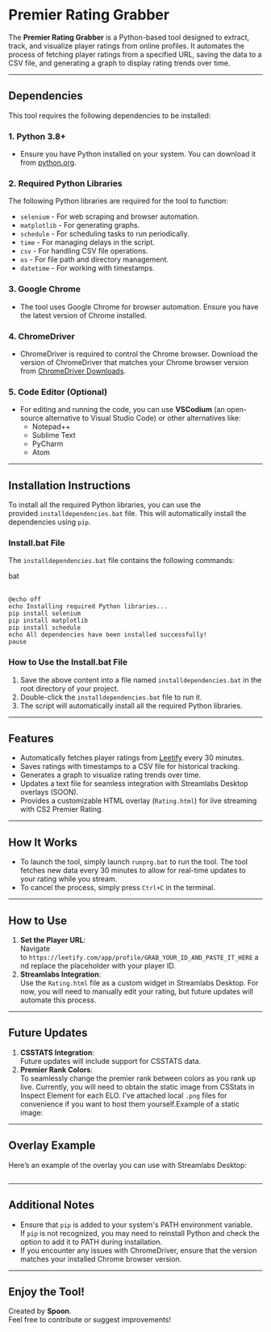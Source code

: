 <h1 class="AnswerParser_AnswerParserH1__6UNv6">Premier Rating Grabber</h1>
<p><span class="AnswerParser_TextContainer__z_Iiv" data-testid="youchat-text">The&nbsp;<strong>Premier Rating Grabber</strong>&nbsp;is a Python-based tool designed to extract, track, and visualize player ratings from online profiles. It automates the process of fetching player ratings from a specified URL, saving the data to a CSV file, and generating a graph to display rating trends over time.</span></p>
<hr />
<h2 class="AnswerParser_AnswerParserH2__SIHnF">Dependencies</h2>
<p><span class="AnswerParser_TextContainer__z_Iiv" data-testid="youchat-text">This tool requires the following dependencies to be installed:</span></p>
<h3 class="AnswerParser_AnswerParserH3__Mpe4s">1. Python 3.8+</h3>
<ul class="AnswerParser_AnswerParserUnorderedList__P_1FW">
<li class="AnswerParser_ListItem__XqLOV" translate="yes">Ensure you have Python installed on your system. You can download it from&nbsp;<a class="sc-dbab3f55-0 VWGXo" href="https://www.python.org/" data-eventactiontitle="Open Anchor Link">python.org</a>.</li>
</ul>
<h3 class="AnswerParser_AnswerParserH3__Mpe4s">2. Required Python Libraries</h3>
<p><span class="AnswerParser_TextContainer__z_Iiv" data-testid="youchat-text">The following Python libraries are required for the tool to function:</span></p>
<ul class="AnswerParser_AnswerParserUnorderedList__P_1FW">
<li class="AnswerParser_ListItem__XqLOV" translate="yes"><code translate="no">selenium</code>&nbsp;- For web scraping and browser automation.</li>
<li class="AnswerParser_ListItem__XqLOV" translate="yes"><code translate="no">matplotlib</code>&nbsp;- For generating graphs.</li>
<li class="AnswerParser_ListItem__XqLOV" translate="yes"><code translate="no">schedule</code>&nbsp;- For scheduling tasks to run periodically.</li>
<li class="AnswerParser_ListItem__XqLOV" translate="yes"><code translate="no">time</code>&nbsp;- For managing delays in the script.</li>
<li class="AnswerParser_ListItem__XqLOV" translate="yes"><code translate="no">csv</code>&nbsp;- For handling CSV file operations.</li>
<li class="AnswerParser_ListItem__XqLOV" translate="yes"><code translate="no">os</code>&nbsp;- For file path and directory management.</li>
<li class="AnswerParser_ListItem__XqLOV" translate="yes"><code translate="no">datetime</code>&nbsp;- For working with timestamps.</li>
</ul>
<h3 class="AnswerParser_AnswerParserH3__Mpe4s">3. Google Chrome</h3>
<ul class="AnswerParser_AnswerParserUnorderedList__P_1FW">
<li class="AnswerParser_ListItem__XqLOV" translate="yes">The tool uses Google Chrome for browser automation. Ensure you have the latest version of Chrome installed.</li>
</ul>
<h3 class="AnswerParser_AnswerParserH3__Mpe4s">4. ChromeDriver</h3>
<ul class="AnswerParser_AnswerParserUnorderedList__P_1FW">
<li class="AnswerParser_ListItem__XqLOV" translate="yes">ChromeDriver is required to control the Chrome browser. Download the version of ChromeDriver that matches your Chrome browser version from&nbsp;<a class="sc-dbab3f55-0 VWGXo" href="https://chromedriver.chromium.org/downloads" data-eventactiontitle="Open Anchor Link">ChromeDriver Downloads</a>.</li>
</ul>
<h3 class="AnswerParser_AnswerParserH3__Mpe4s">5. Code Editor (Optional)</h3>
<ul class="AnswerParser_AnswerParserUnorderedList__P_1FW">
<li class="AnswerParser_ListItem__XqLOV" translate="yes">For editing and running the code, you can use&nbsp;<strong>VSCodium</strong>&nbsp;(an open-source alternative to Visual Studio Code) or other alternatives like:
<ul class="AnswerParser_AnswerParserUnorderedList__P_1FW">
<li class="AnswerParser_ListItem__XqLOV" translate="yes">Notepad++</li>
<li class="AnswerParser_ListItem__XqLOV" translate="yes">Sublime Text</li>
<li class="AnswerParser_ListItem__XqLOV" translate="yes">PyCharm</li>
<li class="AnswerParser_ListItem__XqLOV" translate="yes">Atom</li>
</ul>
</li>
</ul>
<hr />
<h2 class="AnswerParser_AnswerParserH2__SIHnF">Installation Instructions</h2>
<p><span class="AnswerParser_TextContainer__z_Iiv" data-testid="youchat-text">To install all the required Python libraries, you can use the provided&nbsp;<code translate="no">installdependencies.bat</code>&nbsp;file. This will automatically install the dependencies using&nbsp;<code translate="no">pip</code>.</span></p>
<h3 class="AnswerParser_AnswerParserH3__Mpe4s">Install.bat File</h3>
<p><span class="AnswerParser_TextContainer__z_Iiv" data-testid="youchat-text">The&nbsp;<code translate="no">installdependencies.bat</code>&nbsp;file contains the following commands:</span></p>
<div translate="no">
<div data-testid="youchat-code">
<div class="rabwn52">
<div class="rabwn56">bat</div>
<div class="rabwn53">&nbsp;</div>
</div>
<div class="code-block rabwn50">
<pre class="hljs"><code class="language-cpp"><span class=""><span class="">@echo off
</span></span><span class="">echo Installing required Python libraries...
</span><span class="">pip install selenium
</span><span class="">pip install matplotlib
</span><span class="">pip install schedule
</span><span class="">echo All dependencies have been installed successfully!
</span><span class="">pause
</span></code></pre>
</div>
</div>
</div>
<h3 class="AnswerParser_AnswerParserH3__Mpe4s">How to Use the Install.bat File</h3>
<ol class="AnswerParser_AnswerParserOrderedList__kl_2Y">
<li class="AnswerParser_ListItem__XqLOV" translate="yes">Save the above content into a file named&nbsp;<code translate="no">installdependencies.bat</code>&nbsp;in the root directory of your project.</li>
<li class="AnswerParser_ListItem__XqLOV" translate="yes">Double-click the&nbsp;<code translate="no">installdependencies.bat</code>&nbsp;file to run it.</li>
<li class="AnswerParser_ListItem__XqLOV" translate="yes">The script will automatically install all the required Python libraries.</li>
</ol>
<hr />
<h2 class="AnswerParser_AnswerParserH2__SIHnF">Features</h2>
<ul class="AnswerParser_AnswerParserUnorderedList__P_1FW">
<li class="AnswerParser_ListItem__XqLOV" translate="yes">Automatically fetches player ratings from&nbsp;<a class="sc-dbab3f55-0 VWGXo" href="https://leetify.com/" data-eventactiontitle="Open Anchor Link">Leetify</a>&nbsp;every 30 minutes.</li>
<li class="AnswerParser_ListItem__XqLOV" translate="yes">Saves ratings with timestamps to a CSV file for historical tracking.</li>
<li class="AnswerParser_ListItem__XqLOV" translate="yes">Generates a graph to visualize rating trends over time.</li>
<li class="AnswerParser_ListItem__XqLOV" translate="yes">Updates a text file for seamless integration with Streamlabs Desktop overlays (SOON).</li>
<li class="AnswerParser_ListItem__XqLOV" translate="yes">Provides a customizable HTML overlay (<code translate="no">Rating.html</code>) for live streaming with CS2 Premier Rating.</li>
</ul>
<hr />
<h2 class="AnswerParser_AnswerParserH2__SIHnF">How It Works</h2>
<ul class="AnswerParser_AnswerParserUnorderedList__P_1FW">
<li class="AnswerParser_ListItem__XqLOV" translate="yes">To launch the tool, simply launch&nbsp;<code translate="no">runprg.bat</code>&nbsp;to run the tool. The tool fetches new data every 30 minutes to allow for real-time updates to your rating while you stream.</li>
<li class="AnswerParser_ListItem__XqLOV" translate="yes">To cancel the process, simply press&nbsp;<code translate="no">Ctrl+C</code>&nbsp;in the terminal.</li>
</ul>
<hr />
<h2 class="AnswerParser_AnswerParserH2__SIHnF">How to Use</h2>
<ol class="AnswerParser_AnswerParserOrderedList__kl_2Y">
<li class="AnswerParser_ListItem__XqLOV" translate="yes"><span class="AnswerParser_TextContainer__z_Iiv" data-testid="youchat-text"><strong>Set the Player URL</strong>:<br />Navigate to&nbsp;<code translate="no">https://leetify.com/app/profile/GRAB_YOUR_ID_AND_PASTE_IT_HERE</code>&nbsp;and replace the placeholder with your player ID.</span></li>
<li class="AnswerParser_ListItem__XqLOV" translate="yes"><span class="AnswerParser_TextContainer__z_Iiv" data-testid="youchat-text"><strong>Streamlabs Integration</strong>:<br />Use the&nbsp;<code translate="no">Rating.html</code>&nbsp;file as a custom widget in Streamlabs Desktop. For now, you will need to manually edit your rating, but future updates will automate this process.</span></li>
</ol>
<hr />
<h2 class="AnswerParser_AnswerParserH2__SIHnF">Future Updates</h2>
<ol class="AnswerParser_AnswerParserOrderedList__kl_2Y">
<li class="AnswerParser_ListItem__XqLOV" translate="yes"><span class="AnswerParser_TextContainer__z_Iiv" data-testid="youchat-text"><strong>CSSTATS Integration</strong>:<br />Future updates will include support for CSSTATS data.</span></li>
<li class="AnswerParser_ListItem__XqLOV" translate="yes"><span class="AnswerParser_TextContainer__z_Iiv" data-testid="youchat-text"><strong>Premier Rank Colors</strong>:<br />To seamlessly change the premier rank between colors as you rank up live. Currently, you will need to obtain the static image from CSStats in Inspect Element for each ELO. I've attached local&nbsp;<code translate="no">.png</code>&nbsp;files for convenience if you want to host them yourself.</span><span class="AnswerParser_TextContainer__z_Iiv" data-testid="youchat-text"><span class="AnswerParser_TextContainer__z_Iiv" data-testid="youchat-text">Example of a static image:<br /></span></span>
<div class="ChatImage_ImageContainer__Cx_sd">
<div class="sc-bbbfc4a4-0 cSXvlq">
<div class="sc-bbbfc4a4-1 fLunLb"><img class="sc-bbbfc4a4-4 eUaIut" src="https://github.com/user-attachments/assets/04b87963-f10f-4913-aa08-ee1394332af1" alt="" /></div>
</div>
</div>
</li>
</ol>
<hr />
<h2 class="AnswerParser_AnswerParserH2__SIHnF">Overlay Example</h2>
<p><span class="AnswerParser_TextContainer__z_Iiv" data-testid="youchat-text">Here&rsquo;s an example of the overlay you can use with Streamlabs Desktop:<br /></span></p>
<div class="ChatImage_ImageContainer__Cx_sd">
<div class="sc-bbbfc4a4-0 cSXvlq">
<div class="sc-bbbfc4a4-1 fLunLb"><img class="sc-bbbfc4a4-4 eUaIut" src="https://github.com/user-attachments/assets/92842412-ecfd-4026-b670-7d866fc1a73f" alt="" /></div>
</div>
</div>
<hr />
<h2 class="AnswerParser_AnswerParserH2__SIHnF">Additional Notes</h2>
<ul class="AnswerParser_AnswerParserUnorderedList__P_1FW">
<li class="AnswerParser_ListItem__XqLOV" translate="yes">Ensure that&nbsp;<code translate="no">pip</code>&nbsp;is added to your system's PATH environment variable. If&nbsp;<code translate="no">pip</code>&nbsp;is not recognized, you may need to reinstall Python and check the option to add it to PATH during installation.</li>
<li class="AnswerParser_ListItem__XqLOV" translate="yes">If you encounter any issues with ChromeDriver, ensure that the version matches your installed Chrome browser version.</li>
</ul>
<hr />
<h2 class="AnswerParser_AnswerParserH2__SIHnF">Enjoy the Tool!</h2>
<p><span class="AnswerParser_TextContainer__z_Iiv" data-testid="youchat-text">Created by&nbsp;<strong>Spoon</strong>.<br />Feel free to contribute or suggest improvements!</span></p>
